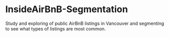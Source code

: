 # InsideAirBnB-Segmentation
Study and exploring of public AirBnB listings in Vancouver and segmenting to see what types of listings are most common. 
